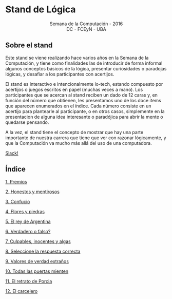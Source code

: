 Stand de Lógica
==============

<center>Semana de la Computación - 2016</center>

<center>DC - FCEyN - UBA</center>

Sobre el stand
-------------------------

Este stand se viene realizando hace varios años en la Semana de la Computación, y tiene como finalidades las de introducir de forma informal algunos conceptos básicos de la lógica, presentar curiosidades o paradojas lógicas, y desafiar a los participantes con acertijos.

El stand es interactivo e intencionalmente lo-tech, estando compuesto por acertijos o juegos escritos en papel (muchas veces a mano). Los participantes que se acercan al stand reciben un dado de 12 caras y, en función del número que obtienen, les presentamos uno de los doce items que aparecen enumerados en el índice. Cada número consiste en un acertijo para plantearle al participante, o en otros casos, simplemente en la presentacion de alguna idea interesante o paradójica para abrir la mente o quedarse pensando.

A la vez, el stand tiene el concepto de mostrar que hay una parte importante de nuestra carrera que tiene que ver con razonar lógicamente, y que la Computación va mucho más allá del uso de una computadora.

[Slack!](http://logica-sdc.slack.com/)

Índice
----------------

[1. Premios](https://github.com/ealmansi/stand-logica/tree/master/numeros/01.Premios)

[2. Honestos y mentirosos](https://github.com/ealmansi/stand-logica/tree/master/numeros/02.Honestos_y_mentirosos)

[3. Confucio](https://github.com/ealmansi/stand-logica/tree/master/numeros/03.Confucio)

[4. Flores y piedras](https://github.com/ealmansi/stand-logica/tree/master/numeros/04.Flores_y_piedras)

[5. El rey de Argentina](https://github.com/ealmansi/stand-logica/tree/master/numeros/05.El_rey_de_Argentina)

[6. Verdadero o falso?](https://github.com/ealmansi/stand-logica/tree/master/numeros/06.Verdadero_o_falso)

[7. Culpables, inocentes y algas](https://github.com/ealmansi/stand-logica/tree/master/numeros/07.Culpables,_inocentes_y_algas)

[8. Seleccione la respuesta correcta](https://github.com/ealmansi/stand-logica/tree/master/numeros/08.Seleccione_la_respuesta_correcta)

[9. Valores de verdad extraños](https://github.com/ealmansi/stand-logica/tree/master/numeros/09.Valores_de_verdad_extraños)

[10. Todas las puertas mienten](https://github.com/ealmansi/stand-logica/tree/master/numeros/10.Todas_las_puertas_mienten)

[11. El retrato de Porcia](https://github.com/ealmansi/stand-logica/tree/master/numeros/11.El_retrato_de_Porcia)

[12. El carcelero](https://github.com/ealmansi/stand-logica/tree/master/numeros/12.El_carcelero)


